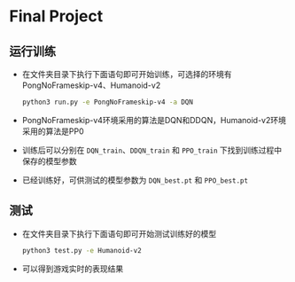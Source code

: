 # Final Project

## 运行训练

- 在文件夹目录下执行下面语句即可开始训练，可选择的环境有PongNoFrameskip-v4、Humanoid-v2

  ```bash
  python3 run.py -e PongNoFrameskip-v4 -a DQN
  ```

- PongNoFrameskip-v4环境采用的算法是DQN和DDQN，Humanoid-v2环境采用的算法是PP0
- 训练后可以分别在 `DQN_train`、`DDQN_train` 和 `PPO_train` 下找到训练过程中保存的模型参数
- 已经训练好，可供测试的模型参数为 `DQN_best.pt` 和 `PPO_best.pt`

## 测试

- 在文件夹目录下执行下面语句即可开始测试训练好的模型

  ```bash
  python3 test.py -e Humanoid-v2
  ```

- 可以得到游戏实时的表现结果